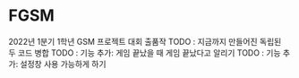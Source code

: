 # FGSM
2022년 1분기 1학년 GSM 프로젝트 대회 출품작
TODO : 지금까지 만들어진 독립된 두 코드 병합
TODO : 기능 추가: 게임 끝났을 때 게임 끝났다고 알리기
TODO : 기능 추가: 설정창 사용 가능하게 하기
